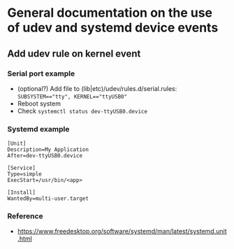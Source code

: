 # General documentation on the use of udev and systemd device events

## Add udev rule on kernel event

### Serial port example
- (optional?) Add file to (lib|etc)/udev/rules.d/serial.rules: `SUBSYSTEM=="tty", KERNEL=="ttyUSB0"`
- Reboot system
- Check `systemctl status dev-ttyUSB0.device`

### Systemd example
```
[Unit]
Description=My Application
After=dev-ttyUSB0.device

[Service]
Type=simple
ExecStart=/usr/bin/<app>

[Install]
WantedBy=multi-user.target
```

### Reference
- https://www.freedesktop.org/software/systemd/man/latest/systemd.unit.html